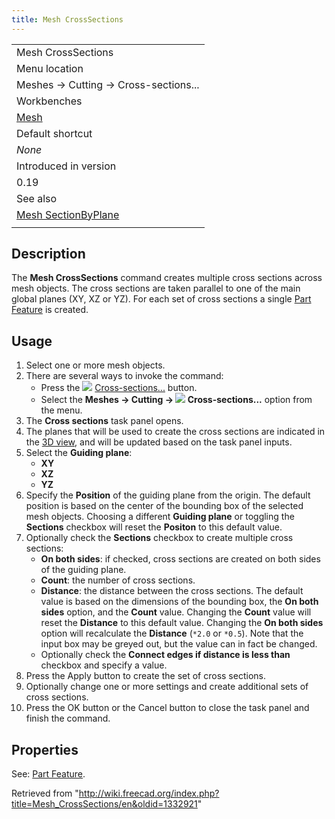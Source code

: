 ```yaml
---
title: Mesh CrossSections
---
```


|                                                                   |
| ----------------------------------------------------------------- |
| Mesh CrossSections                                                |
| Menu location                                                     |
| Meshes → Cutting → Cross-sections...                              |
| Workbenches                                                       |
| [Mesh](/Mesh_Workbench "Mesh Workbench")                          |
| Default shortcut                                                  |
| _None_                                                            |
| Introduced in version                                             |
| 0.19                                                              |
| See also                                                          |
| [Mesh SectionByPlane](/Mesh_SectionByPlane "Mesh SectionByPlane") |
|                                                                   |

## Description

The **Mesh CrossSections** command creates multiple cross sections across mesh objects. The cross sections are taken parallel to one of the main global planes (XY, XZ or YZ). For each set of cross sections a single [Part Feature](/Part_Feature "Part Feature") is created.

## Usage

1. Select one or more mesh objects.
2. There are several ways to invoke the command:
   - Press the ![](/images/Mesh_CrossSections.svg) [Cross-sections...](/Mesh_CrossSections "Mesh CrossSections") button.
   - Select the **Meshes → Cutting → ![](/images/Mesh_CrossSections.svg) Cross-sections...** option from the menu.
3. The **Cross sections** task panel opens.
4. The planes that will be used to create the cross sections are indicated in the [3D view](/3D_view "3D view"), and will be updated based on the task panel inputs.
5. Select the **Guiding plane**:
   - **XY**
   - **XZ**
   - **YZ**
6. Specify the **Position** of the guiding plane from the origin. The default position is based on the center of the bounding box of the selected mesh objects. Choosing a different **Guiding plane** or toggling the **Sections** checkbox will reset the **Positon** to this default value.
7. Optionally check the **Sections** checkbox to create multiple cross sections:
   - **On both sides**: if checked, cross sections are created on both sides of the guiding plane.
   - **Count**: the number of cross sections.
   - **Distance**: the distance between the cross sections. The default value is based on the dimensions of the bounding box, the **On both sides** option, and the **Count** value. Changing the **Count** value will reset the **Distance** to this default value. Changing the **On both sides** option will recalculate the **Distance** (`*2.0` or `*0.5`). Note that the input box may be greyed out, but the value can in fact be changed.
   - Optionally check the **Connect edges if distance is less than** checkbox and specify a value.
8. Press the Apply button to create the set of cross sections.
9. Optionally change one or more settings and create additional sets of cross sections.
10. Press the OK button or the Cancel button to close the task panel and finish the command.

## Properties

See: [Part Feature](/Part_Feature "Part Feature").

Retrieved from "<http://wiki.freecad.org/index.php?title=Mesh_CrossSections/en&oldid=1332921>"
